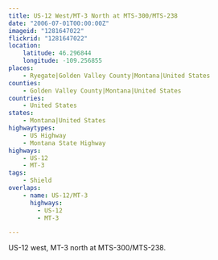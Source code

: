 ```yaml
---
title: US-12 West/MT-3 North at MTS-300/MTS-238
date: "2006-07-01T00:00:00Z"
imageid: "1281647022"
flickrid: "1281647022"
location:
    latitude: 46.296844
    longitude: -109.256855
places:
    - Ryegate|Golden Valley County|Montana|United States
counties:
    - Golden Valley County|Montana|United States
countries:
    - United States
states:
    - Montana|United States
highwaytypes:
    - US Highway
    - Montana State Highway
highways:
    - US-12
    - MT-3
tags:
    - Shield
overlaps:
    - name: US-12/MT-3
      highways:
        - US-12
        - MT-3

---
```

US-12 west, MT-3 north at MTS-300/MTS-238.